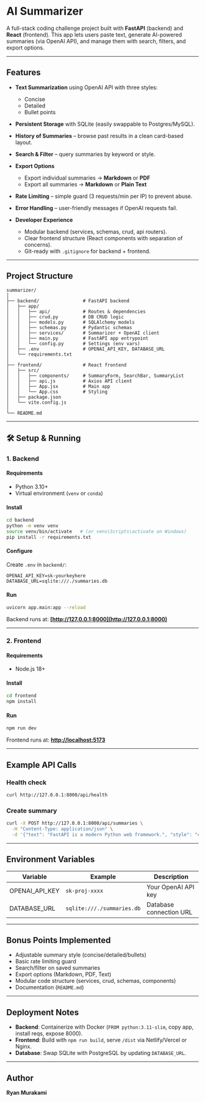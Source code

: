 # AI Summarizer

A full-stack coding challenge project built with **FastAPI** (backend) and **React** (frontend).
This app lets users paste text, generate AI-powered summaries (via OpenAI API), and manage them with search, filters, and export options.

---

## Features

* **Text Summarization** using OpenAI API with three styles:

  * Concise
  * Detailed
  * Bullet points
* **Persistent Storage** with SQLite (easily swappable to Postgres/MySQL).
* **History of Summaries** – browse past results in a clean card-based layout.
* **Search & Filter** – query summaries by keyword or style.
* **Export Options**

  * Export individual summaries → **Markdown** or **PDF**
  * Export all summaries → **Markdown** or **Plain Text**
* **Rate Limiting** – simple guard (3 requests/min per IP) to prevent abuse.
* **Error Handling** – user-friendly messages if OpenAI requests fail.
* **Developer Experience**

  * Modular backend (services, schemas, crud, api routers).
  * Clear frontend structure (React components with separation of concerns).
  * Git-ready with `.gitignore` for backend + frontend.

---

## Project Structure

```
summarizer/
│
├── backend/                # FastAPI backend
│   ├── app/
│   │   ├── api/            # Routes & dependencies
│   │   ├── crud.py         # DB CRUD logic
│   │   ├── models.py       # SQLAlchemy models
│   │   ├── schemas.py      # Pydantic schemas
│   │   ├── services/       # Summarizer + OpenAI client
│   │   ├── main.py         # FastAPI app entrypoint
│   │   └── config.py       # Settings (env vars)
│   ├── .env                # OPENAI_API_KEY, DATABASE_URL
│   └── requirements.txt
│
├── frontend/               # React frontend
│   ├── src/
│   │   ├── components/     # SummaryForm, SearchBar, SummaryList
│   │   ├── api.js          # Axios API client
│   │   ├── App.jsx         # Main app
│   │   └── App.css         # Styling
│   ├── package.json
│   └── vite.config.js
│
└── README.md
```

---

## 🛠 Setup & Running

### 1. Backend

#### Requirements

* Python 3.10+
* Virtual environment (`venv` or `conda`)

#### Install

```bash
cd backend
python -m venv venv
source venv/bin/activate   # (or venv\Scripts\activate on Windows)
pip install -r requirements.txt
```

#### Configure

Create `.env` in `backend/`:

```
OPENAI_API_KEY=sk-yourkeyhere
DATABASE_URL=sqlite:///./summaries.db
```

#### Run

```bash
uvicorn app.main:app --reload
```

Backend runs at: **[http://127.0.0.1:8000](http://127.0.0.1:8000)**

---

### 2. Frontend

#### Requirements

* Node.js 18+

#### Install

```bash
cd frontend
npm install
```

#### Run

```bash
npm run dev
```

Frontend runs at: **[http://localhost:5173](http://localhost:5173)**

---

## Example API Calls

### Health check

```bash
curl http://127.0.0.1:8000/api/health
```

### Create summary

```bash
curl -X POST http://127.0.0.1:8000/api/summaries \
  -H "Content-Type: application/json" \
  -d '{"text": "FastAPI is a modern Python web framework.", "style": "concise"}'
```

---

## Environment Variables

| Variable       | Example                    | Description             |
| -------------- | -------------------------- | ----------------------- |
| OPENAI_API_KEY | `sk-proj-xxxx`             | Your OpenAI API key     |
| DATABASE_URL   | `sqlite:///./summaries.db` | Database connection URL |

---

## Bonus Points Implemented

* Adjustable summary style (concise/detailed/bullets)
* Basic rate limiting guard
* Search/filter on saved summaries
* Export options (Markdown, PDF, Text)
* Modular code structure (services, crud, schemas, components)
* Documentation (`README.md`)

---

## Deployment Notes

* **Backend**: Containerize with Docker (`FROM python:3.11-slim`, copy app, install reqs, expose 8000).
* **Frontend**: Build with `npm run build`, serve `/dist` via Netlify/Vercel or Nginx.
* **Database**: Swap SQLite with PostgreSQL by updating `DATABASE_URL`.

---

## Author

**Ryan Murakami**
